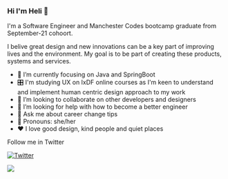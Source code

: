 ### Hi I'm Heli 👋 

I'm a Software Engineer and Manchester Codes bootcamp graduate from September-21 cohoort. 

I belive great design and new innovations can be a key part of improving lives and the environment. My goal is to be part of creating these products, systems and services. 

* 🌱 I’m currently focusing on Java and SpringBoot
* 🎛 I'm studying UX on IxDF online courses as I'm keen to understand and implement human centric design approach to my work
* 🤝 I’m looking to collaborate on other developers and designers
* 🤔 I’m looking for help with how to become a better engineer
* 💬 Ask me about career change tips
* 👩 Pronouns: she/her
* ❤️ I love good design, kind people and quiet places

Follow me in Twitter 

[![Twitter](https://img.shields.io/badge/Twitter-1DA1F2?style=for-the-badge&logo=twitter&logoColor=white)](https://twitter.com/helidevine)
  
<img src="https://github-readme-stats.vercel.app/api/top-langs?username=heliDevine"/>
